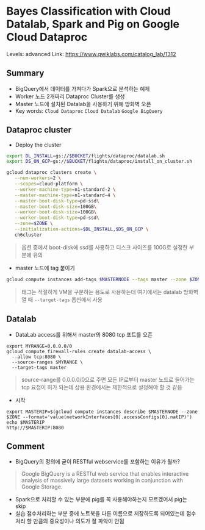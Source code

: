 # Bayes Classification with Cloud Datalab, Spark and Pig on Google Cloud Dataproc
Levels: advanced
Link: https://www.qwiklabs.com/catalog_lab/1312

## Summary
- BigQuery에서 데이터를 가져다가 Spark으로 분석하는 예제
- Worker 노드 2개짜리 Dataproc Cluster를 생성
- Master 노드에 설치된 Datalab을 사용하기 위해 방화벽 오픈
- Key words: `Cloud Dataproc` `Cloud Datalab` `Google BigQuery`

## Dataproc cluster
- Deploy the cluster
~~~bash
export DL_INSTALL=gs://$BUCKET/flights/dataproc/datalab.sh
export DS_ON_GCP=gs://$BUCKET/flights/dataproc/install_on_cluster.sh

gcloud dataproc clusters create \
   --num-workers=2 \
   --scopes=cloud-platform \
   --worker-machine-type=n1-standard-2 \
   --master-machine-type=n1-standard-4 \
   --master-boot-disk-type=pd-ssd\
   --master-boot-disk-size=100GB\
   --worker-boot-disk-size=100GB\
   --worker-boot-disk-type=pd-ssd\
   --zone=$ZONE \
   --initialization-actions=$DL_INSTALL,$DS_ON_GCP \
   ch6cluster
~~~
> 옵션 중에서 boot-disk에 ssd를 사용하고 디스크 사이즈를 100G로 설정한 부분에 유의
- master 노드에 tag 붙이기
~~~bash
gcloud compute instances add-tags $MASTERNODE --tags master --zone $ZONE     
~~~
> 태그는 적절하게 VM을 구분하는 용도로 사용하는데 여기에서는 datalab 방화벽 열 때 `--target-tags` 옵션에서 사용

## Datalab
- DataLab access를 위해서 master의 8080 tcp 포트를 오픈
~~~
export MYRANGE=0.0.0.0/0
gcloud compute firewall-rules create datalab-access \
  --allow tcp:8080 \
  --source-ranges $MYRANGE \
  --target-tags master
~~~
> source-range를 0.0.0.0/0으로 주면 모든 IP로부터 master 노드로 들어가는 tcp 요청이 허가 되는데 상용 환경에서는 제한적으로 설정해야 할 것 같음
- 시작
~~~
export MASTERIP=$(gcloud compute instances describe $MASTERNODE --zone $ZONE --format='value(networkInterfaces[0].accessConfigs[0].natIP)')
echo $MASTERIP
http://$MASTERIP:8080
~~~

## Comment
- BigQuery의 정의에 굳이 RESTful webservice를 포함하는 이유가 뭘까?
> Google BigQuery is a RESTful web service that enables interactive analysis of massively large datasets working in conjunction with Google Storage.
- Spark으로 처리할 수 있는 부분에 pig를 꼭 사용해야하는지 모르겠어서 pig는 skip
- 실습 점수처리하는 부분 중에 노트북을 다른 이름으로 저장하도록 되어있는데 점수처리 할 만큼의 중요성이나 의도가 잘 파악이 안됨